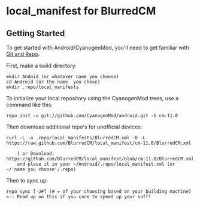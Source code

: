local_manifest for BlurredCM
===========

Getting Started
---------------

To get started with Android/CyanogenMod, you'll need to get
familiar with [Git and Repo](http://source.android.com/source/using-repo.html).

First, make a build directory:

	mkdir Andoid (or whatever name you choose)
	cd Android (or the name  you chose)
	mkdir .repo/local_manifests

To initialize your local repository using the CyanogenMod trees, use a command like this:

    repo init -u git://github.com/CyanogenMod/android.git -b cm-11.0

Then download additional repo's for unofficial devices:

    curl -L -o .repo/local_manifests/BlurredCM.xml -O -L https://raw.github.com/BlurredCM/local_manifest/cm-11.0/BlurredCM.xml
 
    	( or Download: https://github.com/BlurredCM/local_manifest/blob/cm-11.0/BlurredCM.xml
		and place it in your ~/Android/.repo/local_manifest.xml (or ~/'name you choose'/.repo)

Then to sync up:

    repo sync [-J#] (# = of your choosing based on your building machine) <-- Read up on this if you care to speed up your suff!
